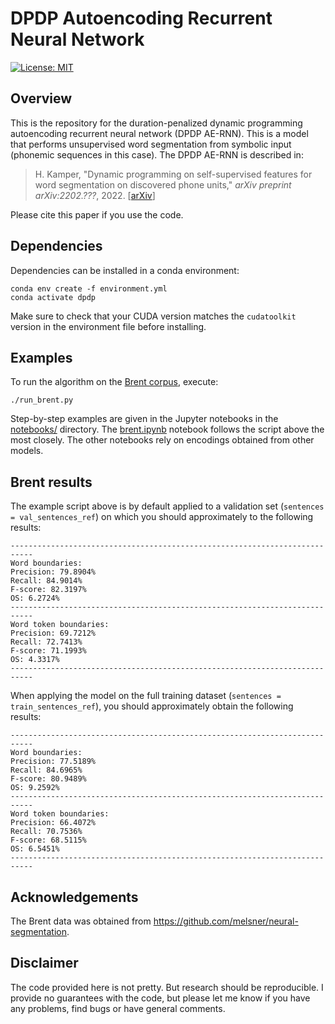 # DPDP Autoencoding Recurrent Neural Network

[![License: MIT](https://img.shields.io/badge/License-MIT-blue.svg)](license.md)


## Overview

This is the repository for the duration-penalized dynamic programming
autoencoding recurrent neural network (DPDP AE-RNN). This is a model that
performs unsupervised word segmentation from symbolic input (phonemic sequences
in this case). The DPDP AE-RNN is described in:

> H. Kamper, "Dynamic programming on self-supervised features for word
> segmentation on discovered phone units," *arXiv preprint arXiv:2202.???*,
> 2022. [[arXiv](https://arxiv.org/????)]

Please cite this paper if you use the code.


## Dependencies

Dependencies can be installed in a conda environment:

    conda env create -f environment.yml
    conda activate dpdp

Make sure to check that your CUDA version matches the `cudatoolkit` version in
the environment file before installing.


## Examples

To run the algorithm on the [Brent corpus](https://arxiv.org/abs/cs/9905007),
execute:

    ./run_brent.py

Step-by-step examples are given in the Jupyter notebooks in the
[notebooks/](notebooks/) directory. The [brent.ipynb](notebooks/brent.ipynb)
notebook follows the script above the most closely. The other notebooks rely on
encodings obtained from other models.


## Brent results

The example script above is by default applied to a validation set (`sentences
= val_sentences_ref`) on which you should approximately to the following
results:

    ---------------------------------------------------------------------------
    Word boundaries:
    Precision: 79.8904%
    Recall: 84.9014%
    F-score: 82.3197%
    OS: 6.2724%
    ---------------------------------------------------------------------------
    Word token boundaries:
    Precision: 69.7212%
    Recall: 72.7413%
    F-score: 71.1993%
    OS: 4.3317%
    ---------------------------------------------------------------------------

When applying the model on the full training dataset (`sentences =
train_sentences_ref`), you should approximately obtain the following results:

    ---------------------------------------------------------------------------
    Word boundaries:
    Precision: 77.5189%
    Recall: 84.6965%
    F-score: 80.9489%
    OS: 9.2592%
    ---------------------------------------------------------------------------
    Word token boundaries:
    Precision: 66.4072%
    Recall: 70.7536%
    F-score: 68.5115%
    OS: 6.5451%
    ---------------------------------------------------------------------------


## Acknowledgements

The Brent data was obtained from
<https://github.com/melsner/neural-segmentation>.


## Disclaimer

The code provided here is not pretty. But research should be reproducible. I
provide no guarantees with the code, but please let me know if you have any
problems, find bugs or have general comments.
